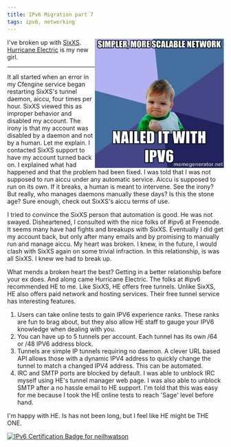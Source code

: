 ```yaml
---
title: IPv6 Migration part 7
tags: ipv6, networking
---
```


<img style='float:right' alt='Success with IPv6' src='/static/images/ipv6-success-kid.jpg' width='300' >

I've broken up with [SixXS](https://www.sixxs.net/).
[Hurricane Electric](http://he.net) is my new girl.

---

It all started when an error in my Cfengine service began restarting SixXS's
tunnel daemon, aiccu, four times per hour. SixXS viewed this as improper
behavior and disabled my account. The irony is that my account was disabled by
a daemon and not by a human. Let me explain. I contacted SixXS support to have
my account turned back on. I explained what had happened and that the problem
had been fixed. I was told that I was not supposed to run aiccu under any
automatic service. Aiccu is supposed to run on its own. If it breaks, a human
is meant to intervene. See the irony? But really, who manages daemons manually
these days? Is this the stone age? Sure enough, check out SixXS's aiccu terms
of use.

I tried to convince the SixXS person that automation is good. He was not
swayed. Disheartened, I consulted with the nice folks of #ipv6 at Freenode. It
seems many have had fights and breakups with SixXS. Eventually I did get my
account back, but only after many emails and by promising to manually run and
manage aiccu. My heart was broken. I knew, in the future, I would clash with
SixXS again on some trivial infraction. In this relationship, is was all SixXS.
I knew we had to break up.

What mends a broken heart the best? Getting in a better relationship before
your ex does. And along came Hurricane Electric. The folks at #ipv6 recommended
HE to me. Like SixXS, HE offers free tunnels. Unlike SixXS, HE also offers paid
network and hosting services. Their free tunnel service has interesting
features.

1. Users can take online tests to gain IPV6 experience ranks. These ranks are
   fun to brag about, but they also allow HE staff to gauge your IPV6 knowledge
   when dealing with you.
1. You can have up to 5 tunnels per account. Each tunnel has its own /64 or /48
   IPV6 address block.
1. Tunnels are simple IP tunnels requiring no daemon. A clever URL based API
   allows those with a dynamic IPV4 address to quickly change the tunnel to
   match a changed IPV4 address. This can be automated.
1. IRC and SMTP ports are blocked by default. I was able to unblock IRC myself
   using HE's tunnel manager web page. I was also able to unblock SMTP after a
   no hassle email to HE support. I'm told that this was easy for me because I
   took the HE online tests to reach 'Sage' level before hand.

I'm happy with HE. Is has not been long, but I feel like HE might be THE ONE.

<a href="http://ipv6.he.net/certification/scoresheet.php?pass_name=neilhwatson" target="_blank"><img src="http://ipv6.he.net/certification/create_badge.php?pass_name=neilhwatson&amp;badge=1" style="border: 0; width: 128px; height: 128px" alt="IPv6 Certification Badge for neilhwatson"></img></a>
